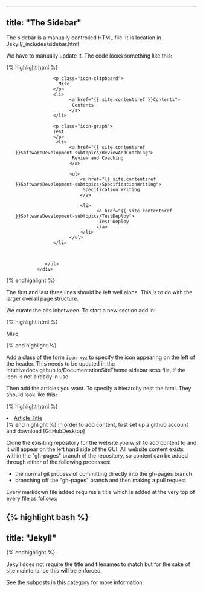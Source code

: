 
---
title:  "The Sidebar"
---

The sidebar is a manually controlled HTML file. It is location in Jekyll/_includes/sidebar.html

We have to manually update it. The code looks something like this:

{% highlight html %}

<div class="catbloc-collection">
     <div class="catbloc">          
            <ul class="sidebar-post">


                  <p class="icon-clipboard">
                    Misc
                  </p>
                  <li>
                        <a href="{{ site.contentsref }}Contents">
                         Contents
                        </a>
                  </li> 

                  <p class="icon-graph">
                  Test
                  </p>                             
                   <li>
                        <a href="{{ site.contentsref }}SoftwareDevelopment-subtopics/ReviewAndCoaching">
                         Review and Coaching
                        </a>

                        <ul>
                            <a href="{{ site.contentsref }}SoftwareDevelopment-subtopics/SpecificationWriting">
                             Specification Writing
                            </a>

                            <li>
                                  <a href="{{ site.contentsref }}SoftwareDevelopment-subtopics/TestDeploy">
                                   Test Deploy
                                  </a>
                            </li>
                        </ul> 
                  </li>



               </ul>
            </div>
</div>

{% endhighlight %}

The first and last three lines should be left well alone. This is to do with the larger overall page structure.

We curate the bits inbetween. To start a new section add in:

{% highlight html %}
<p class="icon-clipboard">
	Misc
</p>
{% end highlight %}

Add a class of the form ``icon-xyz`` to specify the icon appearing on the left of the header. This needs to be updated in the intuitivedocs.github.io/DocumentationSiteTheme sidebar scss file, if the icon is not already in use.

Then add the articles you want. To specify a hierarchy nest the html. They should look like this:

{% highlight html %}
<li>
	<a href="{{ site.contentsref }}Relative/Path/From/_content/Folder">
		Article Title
	</a>
</li>
{% end highlight %}
In order to add content, first set up a github account and download [GitHubDesktop]

Clone the exisiting repository for the website you wish to add content to and it will appear on the left hand side of the GUI. All website content exists within the "gh-pages" branch of the repository, so content can be added through either of the following processes:

- the normal git process of committing directly into the gh-pages branch
- branching off the "gh-pages" branch and then making a pull request

Every markdown file added requires a title which is added at the very top of every file as follows:

{% highlight bash %}
---
title:  "Jekyll"
---
{% endhighlight %}

Jekyll does not require the title and filenames to match but for the sake of site maintenance this will be enforced.

See the subposts in this category for more information.

[GitHubDesktop]: https://desktop.github.com/
